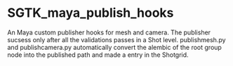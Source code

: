 # SGTK_maya_publish_hooks
An Maya custom publisher hooks for mesh and camera. The publisher sucsess only after all the validations passes in a Shot level.
publishmesh.py and publishcamera.py automatically convert the alembic of the root group node into the published path and made a entry in the Shotgrid.

